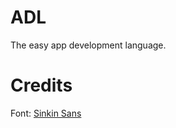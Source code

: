 # ADL
The easy app development language.

# Credits
Font: [Sinkin Sans](https://www.fontsquirrel.com/fonts/sinkin-sans)
